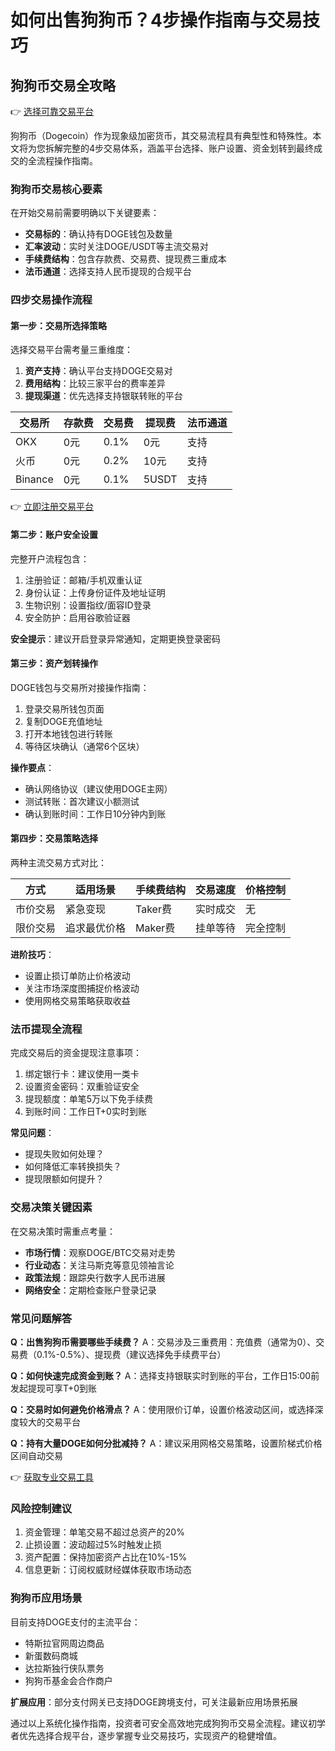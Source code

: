 # 如何出售狗狗币？4步操作指南与交易技巧

## 狗狗币交易全攻略

👉 [选择可靠交易平台](https://bit.ly/okx_welcome)

狗狗币（Dogecoin）作为现象级加密货币，其交易流程具有典型性和特殊性。本文将为您拆解完整的4步交易体系，涵盖平台选择、账户设置、资金划转到最终成交的全流程操作指南。

### 狗狗币交易核心要素

在开始交易前需要明确以下关键要素：
- **交易标的**：确认持有DOGE钱包及数量
- **汇率波动**：实时关注DOGE/USDT等主流交易对
- **手续费结构**：包含存款费、交易费、提现费三重成本
- **法币通道**：选择支持人民币提现的合规平台

### 四步交易操作流程

#### 第一步：交易所选择策略

选择交易平台需考量三重维度：
1. **资产支持**：确认平台支持DOGE交易对
2. **费用结构**：比较三家平台的费率差异
3. **提现渠道**：优先选择支持银联转账的平台

| 交易所 | 存款费 | 交易费 | 提现费 | 法币通道 |
|--------|--------|--------|--------|----------|
| OKX    | 0元    | 0.1%   | 0元    | 支持     |
| 火币   | 0元    | 0.2%   | 10元   | 支持     |
| Binance| 0元    | 0.1%   | 5USDT  | 支持     |

👉 [立即注册交易平台](https://bit.ly/okx_welcome)

#### 第二步：账户安全设置

完整开户流程包含：
1. 注册验证：邮箱/手机双重认证
2. 身份认证：上传身份证件及地址证明
3. 生物识别：设置指纹/面容ID登录
4. 安全防护：启用谷歌验证器

**安全提示**：建议开启登录异常通知，定期更换登录密码

#### 第三步：资产划转操作

DOGE钱包与交易所对接操作指南：
1. 登录交易所钱包页面
2. 复制DOGE充值地址
3. 打开本地钱包进行转账
4. 等待区块确认（通常6个区块）

**操作要点**：
- 确认网络协议（建议使用DOGE主网）
- 测试转账：首次建议小额测试
- 确认到账时间：工作日10分钟内到账

#### 第四步：交易策略选择

两种主流交易方式对比：

| 方式       | 适用场景         | 手续费结构 | 交易速度 | 价格控制 |
|------------|------------------|------------|----------|----------|
| 市价交易   | 紧急变现         | Taker费    | 实时成交 | 无       |
| 限价交易   | 追求最优价格     | Maker费    | 挂单等待 | 完全控制 |

**进阶技巧**：
- 设置止损订单防止价格波动
- 关注市场深度图捕捉价格波动
- 使用网格交易策略获取收益

### 法币提现全流程

完成交易后的资金提现注意事项：
1. 绑定银行卡：建议使用一类卡
2. 设置资金密码：双重验证安全
3. 提现额度：单笔5万以下免手续费
4. 到账时间：工作日T+0实时到账

**常见问题**：
- 提现失败如何处理？
- 如何降低汇率转换损失？
- 提现限额如何提升？

### 交易决策关键因素

在交易决策时需重点考量：
- **市场行情**：观察DOGE/BTC交易对走势
- **行业动态**：关注马斯克等意见领袖言论
- **政策法规**：跟踪央行数字人民币进展
- **网络安全**：定期检查账户登录记录

### 常见问题解答

**Q：出售狗狗币需要哪些手续费？**
A：交易涉及三重费用：充值费（通常为0）、交易费（0.1%-0.5%）、提现费（建议选择免手续费平台）

**Q：如何快速完成资金到账？**
A：选择支持银联实时到账的平台，工作日15:00前发起提现可享T+0到账

**Q：交易时如何避免价格滑点？**
A：使用限价订单，设置价格波动区间，或选择深度较大的交易平台

**Q：持有大量DOGE如何分批减持？**
A：建议采用网格交易策略，设置阶梯式价格区间自动交易

👉 [获取专业交易工具](https://bit.ly/okx_welcome)

### 风险控制建议

1. 资金管理：单笔交易不超过总资产的20%
2. 止损设置：波动超过5%时触发止损
3. 资产配置：保持加密资产占比在10%-15%
4. 信息更新：订阅权威财经媒体获取市场动态

### 狗狗币应用场景

目前支持DOGE支付的主流平台：
- 特斯拉官网周边商品
- 新蛋数码商城
- 达拉斯独行侠队票务
- 狗狗币基金会合作商户

**扩展应用**：部分支付网关已支持DOGE跨境支付，可关注最新应用场景拓展

通过以上系统化操作指南，投资者可安全高效地完成狗狗币交易全流程。建议初学者优先选择合规平台，逐步掌握专业交易技巧，实现资产的稳健增值。
